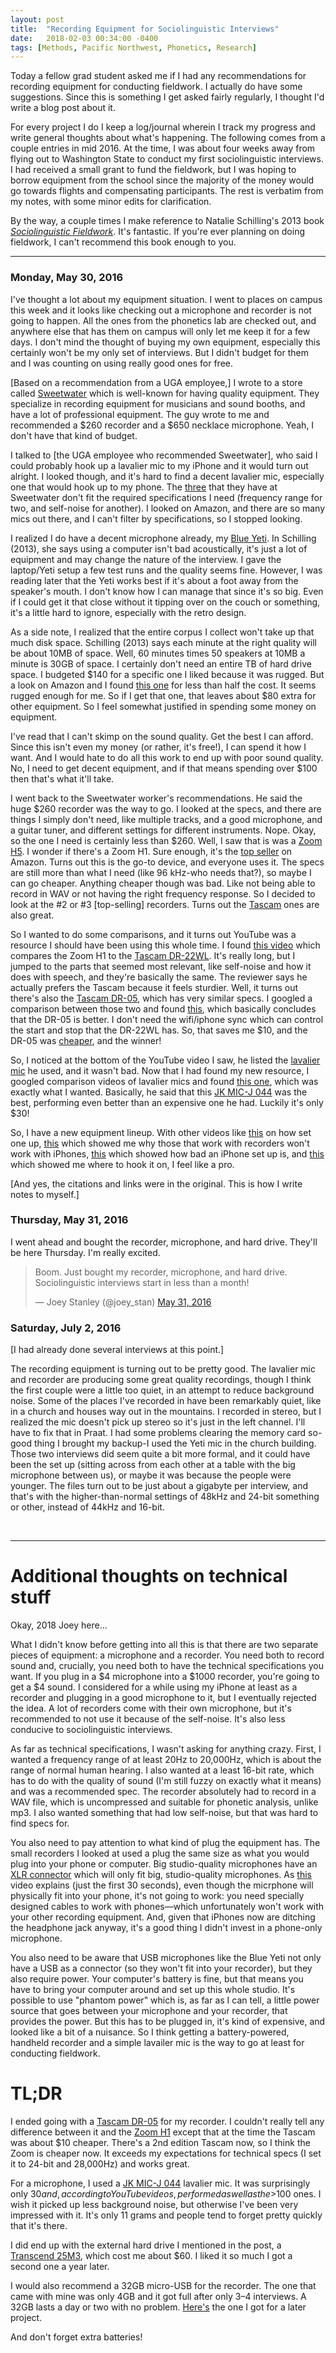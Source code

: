 ```yaml
---
layout: post
title:  "Recording Equipment for Sociolinguistic Interviews"
date:   2018-02-03 00:34:00 -0400
tags: [Methods, Pacific Northwest, Phonetics, Research]
---
```


Today a fellow grad student asked me if I had any recommendations for recording equipment for conducting fieldwork. I actually do have some suggestions. Since this is something I get asked fairly regularly, I thought I'd write a blog post about it. 

For every project I do I keep a log/journal wherein I track my progress and write general thoughts about what's happening. The following comes from a couple entries in mid 2016. At the time, I was about four weeks away from flying out to Washington State to conduct my first sociolinguistic interviews. I had received a small grant to fund the fieldwork, but I was hoping to borrow equipment from the school since the majority of the money would go towards flights and compensating participants. The rest is verbatim from my notes, with some minor edits for clarification.

By the way, a couple times I make reference to Natalie Schilling's 2013 book [*Sociolinguistic Fieldwork*](https://www.amazon.com/Sociolinguistic-Fieldwork-Key-Topics-Sociolinguistics/dp/0521127971/ref=sr_1_1?ie=UTF8&qid=1517636652&sr=8-1&keywords=sociolinguistic+fieldwork). It's fantastic. If you're ever planning on doing fieldwork, I can't recommend this book enough to you.

<hr/>

### Monday, May 30, 2016

I've thought a lot about my equipment situation. I went to places on campus this week and it looks like checking out a microphone and recorder is not going to happen. All the ones from the phonetics lab are checked out, and anywhere else that has them on campus will only let me keep it for a few days. I don't mind the thought of buying my own equipment, especially this certainly won't be my only set of interviews. But I didn't budget for them and I was counting on using really good ones for free.  

[Based on a recommendation from a UGA employee,] I wrote to a store called [Sweetwater](https://www.sweetwater.com) which is well-known for having quality equipment. They specialize in recording equipment for musicians and sound booths, and have a lot of professional equipment. The guy wrote to me and recommended a $260 recorder and a $650 necklace microphone. Yeah, I don't have that kind of budget. 

I talked to [the UGA employee who recommended Sweetwater], who said I could probably hook up a lavalier mic to my iPhone and it would turn out alright. I looked though, and it's hard to find a decent lavalier mic, especially one that would hook up to my phone. The [three](https://www.sweetwater.com/store/compare.php?items=(smartLavPls,iRigMicLav,MVL)) that they have at Sweetwater don't fit the required specifications I need (frequency range for two, and self-noise for another). I looked on Amazon, and there are so many mics out there, and I can't filter by specifications, so I stopped looking. 

I realized I do have a decent microphone already, my [Blue Yeti](https://www.bluedesigns.com/products/yeti/). In Schilling (2013), she says using a computer isn't bad acoustically, it's just a lot of equipment and may change the nature of the interview. I gave the laptop/Yeti setup a few test runs and the quality seems fine. However, I was reading later that the Yeti works best if it's about a foot away from the speaker's mouth. I don't know how I can manage that since it's so big. Even if I could get it that close without it tipping over on the couch or something, it's a little hard to ignore, especially with the retro design. 

As a side note, I realized that the entire corpus I collect won't take up that much disk space. Schilling (2013) says each minute at the right quality will be about 10MB of space. Well, 60 minutes times 50 speakers at 10MB a minute is 30GB of space. I certainly don't need an entire TB of hard drive space. I budgeted $140 for a specific one I liked because it was rugged. But a look on Amazon and I found [this one](http://www.amazon.com/Transcend-StoreJet-Military-External-TS1TSJ25M3/dp/B005MNGQ6C?ie=UTF8&psc=1&redirect=true&ref_=oh_aui_detailpage_o00_s00) for less than half the cost. It seems rugged enough for me. So if I get that one, that leaves about $80 extra for other equipment. So I feel somewhat justified in spending some money on equipment. 

I've read that I can't skimp on the sound quality. Get the best I can afford. Since this isn't even my money (or rather, it's free!), I can spend it how I want. And I would hate to do all this work to end up with poor sound quality. No, I need to get decent equipment, and if that means spending over $100 then that's what it'll take.

I went back to the Sweetwater worker's recommendations. He said the huge $260 recorder was the way to go. I looked at the specs, and there are things I simply don't need, like multiple tracks, and a good microphone, and a guitar tuner, and different settings for different instruments. Nope. Okay, so the one I need is certainly less than $260. Well, I saw that is was a [Zoom H5](https://www.zoom-na.com/products/field-video-recording/field-recording/zoom-h5-handy-recorder). I wonder if there's a Zoom H1. Sure enough, it's the [top seller](https://www.amazon.com/gp/bestsellers/musical-instruments/486500011/ref=sr_bs_3_486500011_1) on Amazon. Turns out this is the go-to device, and everyone uses it. The specs are still more than what I need (like 96 kHz-who needs that?), so maybe I can go cheaper. Anything cheaper though was bad. Like not being able to record in WAV or not having the right frequency response. So I decided to look at the #2 or #3 [top-selling] recorders. Turns out the [Tascam](http://tascam.com/applications/recording/handheld_recorder/) ones are also great. 

So I wanted to do some comparisons, and it turns out YouTube was a resource I should have been using this whole time. I found [this video](https://www.youtube.com/watch?v=sZRX6LbL2Po) which compares the Zoom H1 to the [Tascam DR-22WL](http://tascam.com/product/dr-22wl/). It's really long, but I jumped to the parts that seemed most relevant, like self-noise and how it does with speech, and they're basically the same. The reviewer says he actually prefers the Tascam because it feels sturdier. Well, it turns out there's also the [Tascam DR-05](http://tascam.com/product/dr-05/), which has very similar specs. I googled a comparison between those two and found [this](http://itemvsitem.com/tascam-dr-05-vs-dr-22wl-which-recorder-does-it-better/), which basically concludes that the DR-05 is better. I don't need the wifi/iphone sync which can control the start and stop that the DR-22WL has. So, that saves me $10, and the DR-05 was [cheaper](http://www.amazon.com/TASCAM-DR-05-Portable-Digital-Recorder/dp/B004OU2IQG/ref=zg_bs_486500011_2), and the winner! 

So, I noticed at the bottom of the YouTube video I saw, he listed the [lavalier mic](http://www.amazon.com/gp/product/B00EBK6C20/ref=as_li_qf_sp_asin_il_tl?ie=UTF8&camp=1789&creative=9325&creativeASIN=B00EBK6C20&linkCode=as2&tag=maxyuryevcom-20&linkId=D46IV6LEUD4HSEW2) he used, and it wasn't bad. Now that I had found my new resource, I googled comparison videos of lavalier mics and found [this one](https://www.youtube.com/watch?v=WPFwmizF3YA), which was exactly what I wanted. Basically, he said that this [JK MIC-J 044](http://www.amazon.com/gp/product/B009YCI62Y/ref=as_li_ss_tl?ie=UTF8&camp=1789&creative=390957&creativeASIN=B009YCI62Y&linkCode=as2&tag=gadg04-20) was the best, performing even better than an expensive one he had. Luckily it's only $30!

So, I have a new equipment lineup. With other videos like [this](https://www.youtube.com/watch?v=YI_3MwwQUDw) on how set one up, [this](https://www.youtube.com/watch?v=44v8EGGW_HA) which showed me why those that work with recorders won't work with iPhones, [this](https://www.youtube.com/watch?v=bR4f8zTmmag) which showed how bad an iPhone set up is, and [this](https://www.youtube.com/watch?v=bR4f8zTmmag) which showed me where to hook it on, I feel like a pro. 

[And yes, the citations and links were in the original. This is how I write notes to myself.]

### Thursday, May 31, 2016

I went ahead and bought the recorder, microphone, and hard drive. They'll be here Thursday. I'm really excited.

<blockquote class="twitter-tweet" data-lang="en"><p lang="en" dir="ltr">Boom. Just bought my recorder, microphone, and hard drive. Sociolinguistic interviews start in less than a month!</p>&mdash; Joey Stanley (@joey_stan) <a href="https://twitter.com/joey_stan/status/737687047863930880?ref_src=twsrc%5Etfw">May 31, 2016</a></blockquote> <script async src="https://platform.twitter.com/widgets.js" charset="utf-8"></script> 

### Saturday, July 2, 2016

[I had already done several interviews at this point.] 

The recording equipment is turning out to be pretty good. The lavalier mic and recorder are producing some great quality recordings, though I think the first couple were a little too quiet, in an attempt to reduce background noise. Some of the places I've recorded in have been remarkably quiet, like in a church and houses way out in the mountains. I recorded in stereo, but I realized the mic doesn't pick up stereo so it's just in the left channel. I'll have to fix that in Praat. I had some problems clearing the memory card so-good thing I brought my backup-I used the Yeti mic in the church building. Those two interviews did seem quite a bit more formal, and it could have been the set up (sitting across from each other at a table with the big microphone between us), or maybe it was because the people were younger. The files turn out to be just about a gigabyte per interview, and that's with the higher-than-normal settings of 48kHz and 24-bit something or other, instead of 44kHz and 16-bit.

<br/>

<hr/>

# Additional thoughts on technical stuff

Okay, 2018 Joey here…

What I didn't know before getting into all this is that there are two separate pieces of equipment: a microphone and a recorder. You need both to record sound and, crucially, you need both to have the technical specifications you want. If you plug in a $4 microphone into a $1000 recorder, you're going to get a $4 sound. I considered for a while using my iPhone at least as a recorder and plugging in a good microphone to it, but I eventually rejected the idea. A lot of recorders come with their own microphone, but it's recommended to not use it because of the self-noise. It's also less conducive to sociolinguistic interviews.

As far as technical specifications, I wasn't asking for anything crazy. First, I wanted a frequency range of at least 20Hz to 20,000Hz, which is about the range of normal human hearing. I also wanted at a least 16-bit rate, which has to do with the quality of sound (I'm still fuzzy on exactly what it means) and was a recommended spec. The recorder absolutely had to record in a WAV file, which is uncompressed and suitable for phonetic analysis, unlike mp3. I also wanted something that had low self-noise, but that was hard to find specs for. 

You also need to pay attention to what kind of plug the equipment has. The small recorders I looked at used a plug the same size as what you would plug into your phone or computer. Big studio-quality microphones have an [XLR connector](https://en.wikipedia.org/wiki/XLR_connector) which will only fit big, studio-quality microphones. As [this](https://www.youtube.com/watch?v=44v8EGGW_HA) video explains (just the first 30 seconds), even though the micrphone will physically fit into your phone, it's not going to work: you need specially designed cables to work with phones—which unfortunately won't work with your other recording equipment. And, given that iPhones now are ditching the headphone jack anyway, it's a good thing I didn't invest in a phone-only microphone.

You also need to be aware that USB microphones like the Blue Yeti not only have a USB as a connector (so they won't fit into your recorder), but they also require power. Your computer's battery is fine, but that means you have to bring your computer around and set up this whole studio. It's possible to use "phantom power" which is, as far as I can tell, a little power source that goes between your microphone and your recorder, that provides the power. But this has to be plugged in, it's kind of expensive, and looked like a bit of a nuisance. So I think getting a battery-powered, handheld recorder and a simple lavailer mic is the way to go at least for conducting fieldwork.

# TL;DR

I ended going with a [Tascam DR-05](http://www.amazon.com/TASCAM-DR-05-Portable-Digital-Recorder/dp/B004OU2IQG/ref=zg_bs_486500011_2) for my recorder. I couldn't really tell any difference between it and the [Zoom H1](https://www.amazon.com/Zoom-ZH1-Portable-Digital-Recorder/dp/B003QKBVYK/ref=zg_bs_486500011_1?_encoding=UTF8&psc=1&refRID=HK4ZS0PHQH2S5G0P8ZNQ) except that at the time the Tascam was about $10 cheaper. There's a 2nd edition Tascam now, so I think the Zoom is cheaper now. It exceeds my expectations for technical specs (I set it to 24-bit and 28,000Hz) and works great.

For a microphone, I used a [JK MIC-J 044](http://www.amazon.com/gp/product/B009YCI62Y/ref=as_li_ss_tl?ie=UTF8&camp=1789&creative=390957&creativeASIN=B009YCI62Y&linkCode=as2&tag=gadg04-20) lavalier mic. It was surprisingly only $30 and, according to YouTube videos, performed as well as the >$100 ones. I wish it picked up less background noise, but otherwise I've been very impressed with it. It's only 11 grams and people tend to forget pretty quickly that it's there.

I did end up with the external hard drive I mentioned in the post, a [Transcend 25M3](https://www.transcend-info.com/Products/No-284), which cost me about $60. I liked it so much I got a second one a year later.

I would also recommend a 32GB micro-USB for the recorder. The one that came with mine was only 4GB and it got full after only 3–4 interviews. A 32GB lasts a day or two with no problem. [Here's](https://www.amazon.com/gp/product/B073JWXGNT/ref=oh_aui_detailpage_o01_s00?ie=UTF8&psc=1) the one I got for a later project.

And don't forget extra batteries!